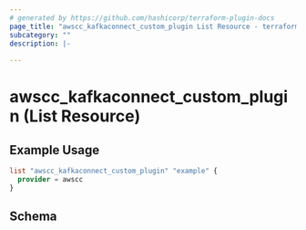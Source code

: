 ```yaml
---
# generated by https://github.com/hashicorp/terraform-plugin-docs
page_title: "awscc_kafkaconnect_custom_plugin List Resource - terraform-provider-awscc"
subcategory: ""
description: |-
  
---
```


# awscc_kafkaconnect_custom_plugin (List Resource)



## Example Usage

```terraform
list "awscc_kafkaconnect_custom_plugin" "example" {
  provider = awscc
}
```

<!-- schema generated by tfplugindocs -->
## Schema
